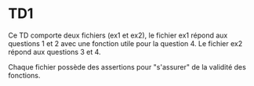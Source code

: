 # TD1
Ce TD comporte deux fichiers (ex1 et ex2), le fichier ex1 répond aux questions 1 et 2 avec une fonction utile pour la question 4.
Le fichier ex2 répond aux questions 3 et 4. 

Chaque fichier possède des assertions pour "s'assurer" de la validité des fonctions. 
